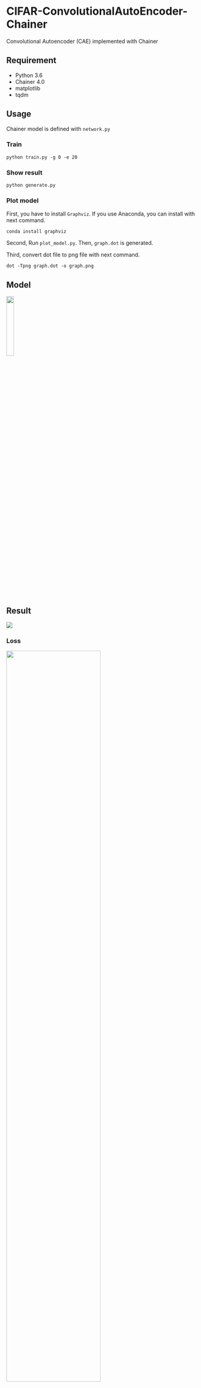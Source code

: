 # CIFAR-ConvolutionalAutoEncoder-Chainer
Convolutional Autoencoder (CAE) implemented with Chainer

## Requirement
- Python 3.6
- Chainer 4.0
- matplotlib
- tqdm

## Usage
Chainer model is defined with `network.py`
### Train
```
python train.py -g 0 -e 20
```

### Show result
```
python generate.py
```

### Plot model
First, you have to install `Graphviz`. If you use Anaconda, you can install with next command.
```
conda install graphviz
```

Second, Run `plot_model.py`. Then, `graph.dot` is generated.  

Third, convert dot file to png file with next command.
```
dot -Tpng graph.dot -o graph.png
```

## Model
<img src="https://github.com/takyamamoto/CIFAR-ConvolutionalAutoEncoder-Chainer/blob/master/graph.png" width=20%>

## Result
<img src="https://github.com/takyamamoto/CIFAR-ConvolutionalAutoEncoder-Chainer/blob/master/result.png">

### Loss
<img src="https://github.com/takyamamoto/CIFAR-ConvolutionalAutoEncoder-Chainer/blob/master/results/loss.png" width=70%>
